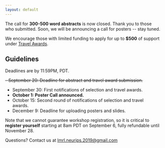 ```yaml
---
layout: default
---
```

The call for **300-500 word abstracts** is now closed. Thank you to those who submitted. Soon, we will be announcing a call for posters -- stay tuned.

We encourage those with limited funding to apply for up to **$500** of support under [Travel Awards](https://lmrl-bio.github.io/travel).
## Guidelines

Deadlines are by 11:59PM, PDT.

~~- September 20: Deadline for abstract and travel award submission.~~
- September 30: First notifications of selection and travel awards.
- **October 1: Poster Call announced.**
- October 15: Second round of notifications of selection and travel awards.
- December 9: Deadline for uploading posters and slides.

Note that we cannot guarantee workshop registration, so it is critical to **register yourself** starting at 8am PDT on September 6, fully refundable until November 28.

Questions? Contact us at <a href = "mailto: lmrl.neurips.2019@gmail.com">lmrl.neurips.2019@gmail.com</a>
